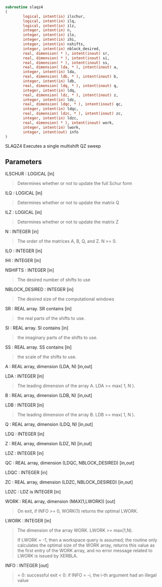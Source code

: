 ```fortran
subroutine slaqz4
(
        logical, intent(in) ilschur,
        logical, intent(in) ilq,
        logical, intent(in) ilz,
        integer, intent(in) n,
        integer, intent(in) ilo,
        integer, intent(in) ihi,
        integer, intent(in) nshifts,
        integer, intent(in) nblock_desired,
        real, dimension( * ), intent(inout) sr,
        real, dimension( * ), intent(inout) si,
        real, dimension( * ), intent(inout) ss,
        real, dimension( lda, * ), intent(inout) a,
        integer, intent(in) lda,
        real, dimension( ldb, * ), intent(inout) b,
        integer, intent(in) ldb,
        real, dimension( ldq, * ), intent(inout) q,
        integer, intent(in) ldq,
        real, dimension( ldz, * ), intent(inout) z,
        integer, intent(in) ldz,
        real, dimension( ldqc, * ), intent(inout) qc,
        integer, intent(in) ldqc,
        real, dimension( ldzc, * ), intent(inout) zc,
        integer, intent(in) ldzc,
        real, dimension( * ), intent(inout) work,
        integer, intent(in) lwork,
        integer, intent(out) info
)
```

SLAQZ4 Executes a single multishift QZ sweep

## Parameters
ILSCHUR : LOGICAL [in]
> Determines whether or not to update the full Schur form

ILQ : LOGICAL [in]
> Determines whether or not to update the matrix Q

ILZ : LOGICAL [in]
> Determines whether or not to update the matrix Z

N : INTEGER [in]
> The order of the matrices A, B, Q, and Z.  N >= 0.

ILO : INTEGER [in]

IHI : INTEGER [in]

NSHIFTS : INTEGER [in]
> The desired number of shifts to use

NBLOCK_DESIRED : INTEGER [in]
> The desired size of the computational windows

SR : REAL array. SR contains [in]
> the real parts of the shifts to use.

SI : REAL array. SI contains [in]
> the imaginary parts of the shifts to use.

SS : REAL array. SS contains [in]
> the scale of the shifts to use.

A : REAL array, dimension (LDA, N) [in,out]

LDA : INTEGER [in]
> The leading dimension of the array A.  LDA >= max( 1, N ).

B : REAL array, dimension (LDB, N) [in,out]

LDB : INTEGER [in]
> The leading dimension of the array B.  LDB >= max( 1, N ).

Q : REAL array, dimension (LDQ, N) [in,out]

LDQ : INTEGER [in]

Z : REAL array, dimension (LDZ, N) [in,out]

LDZ : INTEGER [in]

QC : REAL array, dimension (LDQC, NBLOCK_DESIRED) [in,out]

LDQC : INTEGER [in]

ZC : REAL array, dimension (LDZC, NBLOCK_DESIRED) [in,out]

LDZC : LDZ is INTEGER [in]

WORK : REAL array, dimension (MAX(1,LWORK)) [out]
> On exit, if INFO >= 0, WORK(1) returns the optimal LWORK.

LWORK : INTEGER [in]
> The dimension of the array WORK.  LWORK >= max(1,N).
> 
> If LWORK = -1, then a workspace query is assumed; the routine
> only calculates the optimal size of the WORK array, returns
> this value as the first entry of the WORK array, and no error
> message related to LWORK is issued by XERBLA.

INFO : INTEGER [out]
> = 0: successful exit
> < 0: if INFO = -i, the i-th argument had an illegal value
